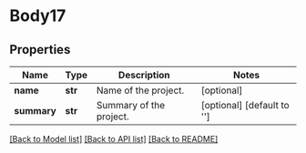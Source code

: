 # Body17

## Properties
Name | Type | Description | Notes
------------ | ------------- | ------------- | -------------
**name** | **str** | Name of the project. | [optional] 
**summary** | **str** | Summary of the project. | [optional] [default to '']

[[Back to Model list]](../README.md#documentation-for-models) [[Back to API list]](../README.md#documentation-for-api-endpoints) [[Back to README]](../README.md)

